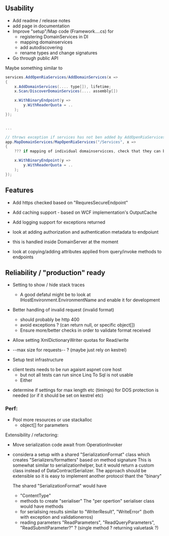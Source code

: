 ﻿
## Usability 

* Add readme / release notes
* add page in documentation
* Improve "setup"/Map code (Framework....cs) for 
   * registering DomainServices in DI 
   * mapping domainservices
   * add autodiscovering
   * rename types and change signatures
* Go through public API


Maybe something similar to 

```csharp
services.AddOpenRiaServices/AddDomainServices(x => 
{
    x.AddDomainServices(.... type[]), lifetime;
    x.Scan/DiscoverDomainServices(.... assembly[])

    x.WithBinaryEndpoint(y => 
        y.WithReaderQuota = .. 
    );
});


...

// throws exception if services has not ben added by AddOpenRiaServices ..
app.MapDomainServices/MapOpenRiaServices("/Services", x => 
{
    ??? if mapping of individual domainservicces, check that they can be resolved

    x.WithBinaryEndpoint(y => 
        y.WithReaderQuota = .. 
    );
});
```

## Features 
* Add https checked based on "RequresSecureEndpoint"
* Add caching support - based on WCF implementation's OutputCache
* Add logging support for exceptions returned

* look at adding authorization and authentication metadata to endpoiunt
 - this is handled inside DomainServer at the moment
* look at copying/adding attributes applied from query/invoke methods to endpoints

## Reliability / "production" ready

* Setting to show / hide stack traces
   - A good defatul might be to look at IHostEnvironment.EnvironmentName and enable it for development

* Better handling of invalid request (invalid format)
   - should probably be http 400
   - avoid exceptions ? (can return null, or specific object[])
   - Ensure more/better checks in order to validate format received

* Allow setting XmlDictionaryWriter quotas for Read/write
* --max size for requests-- ? (maybe just rely on kestrel)

* Setup test infrastructure
- client tests needs to be run agaisnt aspnet core host 
  * but not all tests can run since Linq To Sql is not usable
  * Either 

* determine if settings for max length etc (timings) for DOS protection is needed (or if it should be set on kestrel etc)

### Perf:

* Pool more resources or use stackalloc
   * object[] for parameters

Extensibility / refactoring:

* Move serialization code await from OperationInvoker
- considera a setup with a shared "SerializationFormat" class which creates "Serializers/formatters" based on method signature
 This is somewhat similar to serializationhelper, but it would return a custom class instead of DataContractSerializer.
 The approach should be extensible so it is easy to implement another protocol thant the "binary"

     The shared "SerializationFormat" would have 
     - "ContentType"
     - methods to create "serialiser"
     The "per opertion" serialiser class would have methods 
     - for serialising results similar to "WriterResult", "WriteError" (both with exception and validationerros)
     - reading parameters "ReadParameters", "ReadQueryParameters", "ReadSubmitParameter?" ? (single method ? returning valuetask ?)


